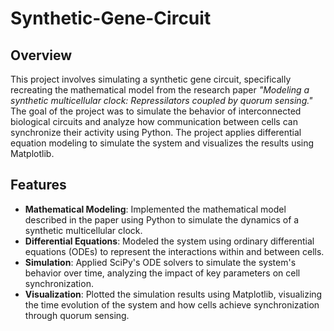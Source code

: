 # Synthetic-Gene-Circuit

## Overview
This project involves simulating a synthetic gene circuit, specifically recreating the mathematical model from the research paper _"Modeling a synthetic multicellular clock: Repressilators coupled by quorum sensing."_ The goal of the project was to simulate the behavior of interconnected biological circuits and analyze how communication between cells can synchronize their activity using Python. The project applies differential equation modeling to simulate the system and visualizes the results using Matplotlib.

## Features
- **Mathematical Modeling**: Implemented the mathematical model described in the paper using Python to simulate the dynamics of a synthetic multicellular clock.
- **Differential Equations**: Modeled the system using ordinary differential equations (ODEs) to represent the interactions within and between cells.
- **Simulation**: Applied SciPy's ODE solvers to simulate the system's behavior over time, analyzing the impact of key parameters on cell synchronization.
- **Visualization**: Plotted the simulation results using Matplotlib, visualizing the time evolution of the system and how cells achieve synchronization through quorum sensing.